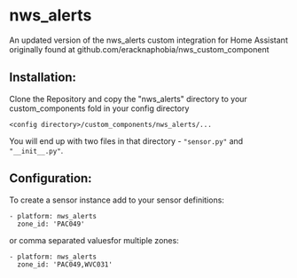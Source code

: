 # nws_alerts
An updated version of the nws_alerts custom integration for Home Assistant originally found at github.com/eracknaphobia/nws_custom_component


## Installation:

Clone the Repository and copy the "nws_alerts" directory to your custom_components fold in your config directory

```<config directory>/custom_components/nws_alerts/...```
  
You will end up with two files in that directory - ```"sensor.py"``` and ```"__init__.py"```.


## Configuration:

To create a sensor instance add to your sensor definitions:

```
- platform: nws_alerts
  zone_id: 'PAC049'
```

or comma separated valuesfor multiple zones:

```
- platform: nws_alerts
  zone_id: 'PAC049,WVC031'
```

